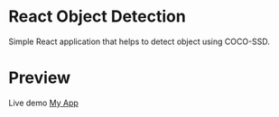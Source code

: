 # React Object Detection

Simple React application that helps to detect object using COCO-SSD.

# Preview

Live demo [My App](https://50um3n.github.io/react-object-detection/)
